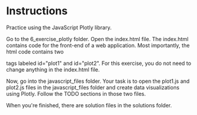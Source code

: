 # Instructions

Practice using the JavaScript Plotly library.

Go to the 6_exercise_plotly folder. Open the index.html file.  The index.html contains code for the front-end of a web application. Most importantly, the html code contains two <div></div> tags labeled id="plot1" and id="plot2". For this exercise, you do not need to change anything in the index.html file.

Now, go into the javascript_files folder. Your task is to open the plot1.js and plot2.js files in the javascript_files folder and create data visualizations using Plotly. Follow the TODO sections in those two files.
  
When you're finished, there are solution files in the solutions folder.